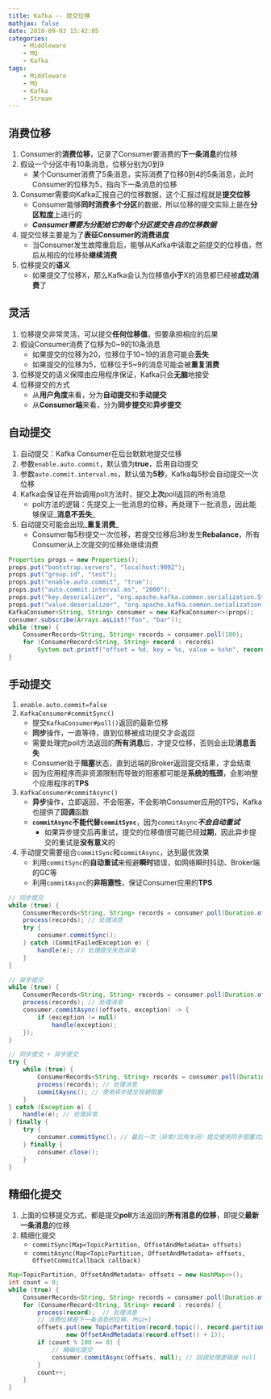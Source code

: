```yaml
---
title: Kafka -- 提交位移
mathjax: false
date: 2019-09-03 15:42:05
categories:
    - Middleware
    - MQ
    - Kafka
tags:
    - Middleware
    - MQ
    - Kafka
    - Stream
---
```


## 消费位移
1. Consumer的**消费位移**，记录了Consumer要消费的**下一条消息**的位移
2. 假设一个分区中有10条消息，位移分别为0到9
    - 某个Consumer消费了5条消息，实际消费了位移0到4的5条消息，此时Consumer的位移为5，指向下一条消息的位移
3. Consumer需要向Kafka汇报自己的位移数据，这个汇报过程就是**提交位移**
    - Consumer能够**同时消费多个分区**的数据，所以位移的提交实际上是在**分区粒度**上进行的
    - _**Consumer需要为分配给它的每个分区提交各自的位移数据**_
4. 提交位移主要是为了**表征Consumer的消费进度**
    - 当Consumer发生故障重启后，能够从Kafka中读取之前提交的位移值，然后从相应的位移处**继续消费**
5. 位移提交的**语义**
    - 如果提交了位移X，那么Kafka会认为位移值**小于**X的消息都已经被**成功消费**了

<!-- more -->

## 灵活
1. 位移提交非常灵活，可以提交**任何位移值**，但要承担相应的后果
2. 假设Consumer消费了位移为0~9的10条消息
    - 如果提交的位移为20，位移位于10~19的消息可能会**丢失**
    - 如果提交的位移为5，位移位于5~9的消息可能会被**重复消费**
3. 位移提交的语义保障由应用程序保证，Kafka只会**无脑**地接受
4. 位移提交的方式
    - 从**用户角度**来看，分为**自动提交**和**手动提交**
    - 从**Consumer端**来看，分为**同步提交**和**异步提交**

## 自动提交
1. 自动提交：Kafka Consumer在后台默默地提交位移
2. 参数`enable.auto.commit`，默认值为**true**，启用自动提交
3. 参数`auto.commit.interval.ms`，默认值为**5秒**，Kafka每5秒会自动提交一次位移
4. Kafka会保证在开始调用poll方法时，提交**上次**poll返回的所有消息
    - poll方法的逻辑：先提交上一批消息的位移，再处理下一批消息，因此能够保证_**消息不丢失**_
5. 自动提交可能会出现_**重复消费**_
    - Consumer每5秒提交一次位移，若提交位移后3秒发生**Rebalance**，所有Consumer从上次提交的位移处继续消费

```java
Properties props = new Properties();
props.put("bootstrap.servers", "localhost:9092");
props.put("group.id", "test");
props.put("enable.auto.commit", "true");
props.put("auto.commit.interval.ms", "2000");
props.put("key.deserializer", "org.apache.kafka.common.serialization.StringDeserializer");
props.put("value.deserializer", "org.apache.kafka.common.serialization.StringDeserializer");
KafkaConsumer<String, String> consumer = new KafkaConsumer<>(props);
consumer.subscribe(Arrays.asList("foo", "bar"));
while (true) {
    ConsumerRecords<String, String> records = consumer.poll(100);
    for (ConsumerRecord<String, String> record : records)
        System.out.printf("offset = %d, key = %s, value = %s%n", record.offset(), record.key(), record.value());
}
```

## 手动提交
1. `enable.auto.commit=false`
2. `KafkaConsumer#commitSync()`
    - 提交`KafkaConsumer#poll()`返回的最新位移
    - **同步**操作，一直等待，直到位移被成功提交才会返回
    - 需要处理完poll方法返回的**所有消息**后，才提交位移，否则会出现**消息丢失**
    - Consumer处于**阻塞**状态，直到远端的Broker返回提交结果，才会结束
    - 因为应用程序而非资源限制而导致的阻塞都可能是**系统的瓶颈**，会影响整个应用程序的**TPS**
3. `KafkaConsumer#commitAsync()`
    - **异步**操作，立即返回，不会阻塞，不会影响Consumer应用的TPS，Kafka也提供了**回调**函数
    - **`commitAsync`不能代替`commitSync`**，因为`commitAsync`_**不会自动重试**_
        - 如果异步提交后再重试，提交的位移值很可能已经**过期**，因此异步提交的重试是**没有意义**的
4. 手动提交需要组合`commitSync`和`commitAsync`，达到最优效果
    - 利用`commitSync`的**自动重试**来规避**瞬时**错误，如网络瞬时抖动、Broker端的GC等
    - 利用`commitAsync`的**非阻塞性**，保证Consumer应用的**TPS**

```java
// 同步提交
while (true) {
    ConsumerRecords<String, String> records = consumer.poll(Duration.ofSeconds(1));
    process(records); // 处理消息
    try {
        consumer.commitSync();
    } catch (CommitFailedException e) {
        handle(e); // 处理提交失败异常
    }
}
```
```java
// 异步提交
while (true) {
    ConsumerRecords<String, String> records = consumer.poll(Duration.ofSeconds(1));
    process(records); // 处理消息
    consumer.commitAsync((offsets, exception) -> {
        if (exception != null)
            handle(exception);
    });
}
```
```java
// 同步提交 + 异步提交
try {
    while (true) {
        ConsumerRecords<String, String> records = consumer.poll(Duration.ofSeconds(1));
        process(records); // 处理消息
        commitAysnc(); // 使用异步提交规避阻塞
    }
} catch (Exception e) {
    handle(e); // 处理异常
} finally {
    try {
        consumer.commitSync(); // 最后一次（异常/应用关闭）提交使用同步阻塞式提交
    } finally {
        consumer.close();
    }
}
```

## 精细化提交
1. 上面的位移提交方式，都是提交**poll**方法返回的**所有消息的位移**，即提交**最新一条消息**的位移
2. 精细化提交
    - `commitSync(Map<TopicPartition, OffsetAndMetadata> offsets)`
    - `commitAsync(Map<TopicPartition, OffsetAndMetadata> offsets, OffsetCommitCallback callback)`

```java
Map<TopicPartition, OffsetAndMetadata> offsets = new HashMap<>();
int count = 0;
while (true) {
    ConsumerRecords<String, String> records = consumer.poll(Duration.ofSeconds(1));
    for (ConsumerRecord<String, String> record : records) {
        process(record);  // 处理消息
        // 消费位移是下一条消息的位移，所以+1
        offsets.put(new TopicPartition(record.topic(), record.partition()),
                new OffsetAndMetadata(record.offset() + 1));
        if (count % 100 == 0) {
            // 精细化提交
            consumer.commitAsync(offsets, null); // 回调处理逻辑是 null
        }
        count++;
    }
}
```